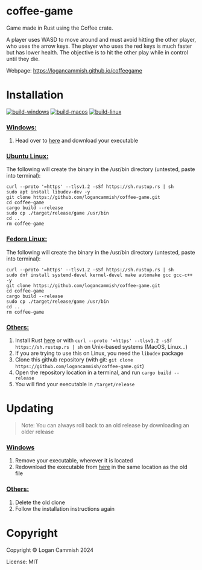 # coffee-game

Game made in Rust using the Coffee crate. 

A player uses WASD to move around and must avoid hitting the other player, who uses the arrow keys. The player who uses the red keys is much faster but has lower health. The objective is to hit the other play while in control until they die.


Webpage: https://logancammish.github.io/coffeegame 
 



# Installation
[![build-windows](https://github.com/logancammish/coffee-game/actions/workflows/windows.yml/badge.svg)](https://github.com/logancammish/coffee-game/actions/workflows/windows.yml)
[![build-macos](https://github.com/logancammish/coffee-game/actions/workflows/macos.yml/badge.svg)](https://github.com/logancammish/coffee-game/actions/workflows/macos.yml)
[![build-linux](https://github.com/logancammish/coffee-game/actions/workflows/linux.yml/badge.svg)](https://github.com/logancammish/coffee-game/actions/workflows/linux.yml)

### <ins>Windows:</ins>
1. Head over to [here](https://github.com/logancammish/coffee-game/releases/latest) and download your executable

### <ins>Ubuntu Linux:</ins>
The following will create the binary in the /usr/bin directory (untested, paste into terminal):
```
curl --proto '=https' --tlsv1.2 -sSf https://sh.rustup.rs | sh
sudo apt install libudev-dev -y
git clone https://github.com/logancammish/coffee-game.git
cd coffee-game
cargo build --release
sudo cp ./target/release/game /usr/bin
cd ..
rm coffee-game
```
### <ins>Fedora Linux:</ins>
The following will create the binary in the /usr/bin directory (untested, paste into terminal):
```
curl --proto '=https' --tlsv1.2 -sSf https://sh.rustup.rs | sh
sudo dnf install systemd-devel kernel-devel make automake gcc gcc-c++ -y
git clone https://github.com/logancammish/coffee-game.git
cd coffee-game
cargo build --release
sudo cp ./target/release/game /usr/bin
cd ..
rm coffee-game
```
### <ins>Others:</ins>
1. Install Rust [here](https://www.rust-lang.org/tools/install) or with `curl --proto '=https' --tlsv1.2 -sSf https://sh.rustup.rs | sh` on Unix-based systems (MacOS, Linux...)
2. If you are trying to use this on Linux, you need the `libudev` package 
3. Clone this github repository (with git: `git clone https://github.com/logancammish/coffee-game.git`)
4. Open the repository location in a terminal, and run `cargo build --release`
5. You will find your executable in `/target/release`

# Updating
> Note: You can always roll back to an old release by downloading an older release

### <ins>Windows</ins>
1. Remove your executable, wherever it is located
2. Redownload the executable from [here](https://github.com/logancammish/coffee-game/releases/latest) in the same location as the old file

### <ins>Others:</ins>
1. Delete the old clone
2. Follow the installation instructions again
   
# Copyright
Copyright © Logan Cammish 2024

License: MIT

